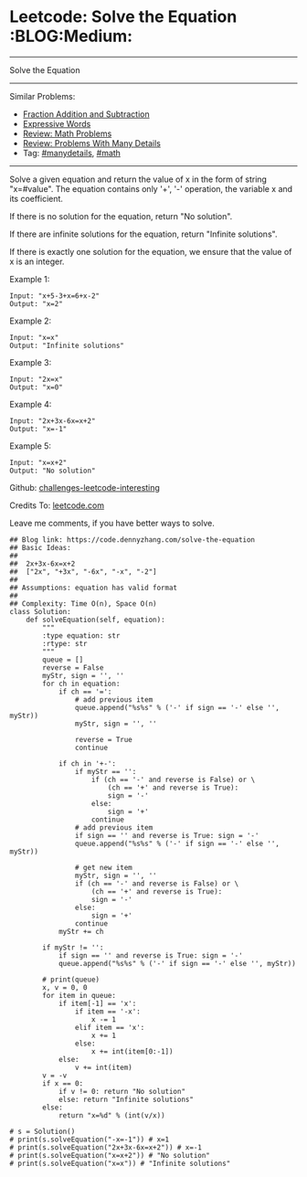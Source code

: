 # Leetcode: Solve the Equation     :BLOG:Medium:


---

Solve the Equation  

---

Similar Problems:  
-   [Fraction Addition and Subtraction](https://code.dennyzhang.com/fraction-addition-and-subtraction)
-   [Expressive Words](https://code.dennyzhang.com/expressive-words)
-   [Review: Math Problems](https://code.dennyzhang.com/review-math)
-   [Review: Problems With Many Details](https://code.dennyzhang.com/review-manydetails)
-   Tag: [#manydetails](https://code.dennyzhang.com/tag/manydetails), [#math](https://code.dennyzhang.com/tag/math)

---

Solve a given equation and return the value of x in the form of string "x=#value". The equation contains only '+', '-' operation, the variable x and its coefficient.  

If there is no solution for the equation, return "No solution".  

If there are infinite solutions for the equation, return "Infinite solutions".  

If there is exactly one solution for the equation, we ensure that the value of x is an integer.  

Example 1:  

    Input: "x+5-3+x=6+x-2"
    Output: "x=2"

Example 2:  

    Input: "x=x"
    Output: "Infinite solutions"

Example 3:  

    Input: "2x=x"
    Output: "x=0"

Example 4:  

    Input: "2x+3x-6x=x+2"
    Output: "x=-1"

Example 5:  

    Input: "x=x+2"
    Output: "No solution"

Github: [challenges-leetcode-interesting](https://github.com/DennyZhang/challenges-leetcode-interesting/tree/master/solve-the-equation)  

Credits To: [leetcode.com](https://leetcode.com/problems/solve-the-equation/description/)  

Leave me comments, if you have better ways to solve.  

    ## Blog link: https://code.dennyzhang.com/solve-the-equation
    ## Basic Ideas:
    ##
    ##  2x+3x-6x=x+2
    ##  ["2x", "+3x", "-6x", "-x", "-2"]
    ##
    ## Assumptions: equation has valid format
    ##
    ## Complexity: Time O(n), Space O(n)
    class Solution:
        def solveEquation(self, equation):
            """
            :type equation: str
            :rtype: str
            """
            queue = []
            reverse = False
            myStr, sign = '', ''
            for ch in equation:
                if ch == '=': 
                    # add previous item
                    queue.append("%s%s" % ('-' if sign == '-' else '', myStr))
                    myStr, sign = '', ''
    
                    reverse = True
                    continue
    
                if ch in '+-':
                    if myStr == '':
                        if (ch == '-' and reverse is False) or \
                            (ch == '+' and reverse is True):
                            sign = '-'
                        else:
                            sign = '+'
                        continue
                    # add previous item
                    if sign == '' and reverse is True: sign = '-'
                    queue.append("%s%s" % ('-' if sign == '-' else '', myStr))
    
                    # get new item
                    myStr, sign = '', ''
                    if (ch == '-' and reverse is False) or \
                        (ch == '+' and reverse is True):
                        sign = '-'
                    else:
                        sign = '+'
                    continue
                myStr += ch
    
            if myStr != '': 
                if sign == '' and reverse is True: sign = '-'
                queue.append("%s%s" % ('-' if sign == '-' else '', myStr))
    
            # print(queue)
            x, v = 0, 0
            for item in queue:
                if item[-1] == 'x':
                    if item == '-x':
                        x -= 1
                    elif item == 'x':
                        x += 1
                    else:
                        x += int(item[0:-1])
                else:
                    v += int(item)
            v = -v
            if x == 0:
                if v != 0: return "No solution"
                else: return "Infinite solutions"
            else:
                return "x=%d" % (int(v/x))
    
    # s = Solution()
    # print(s.solveEquation("-x=-1")) # x=1
    # print(s.solveEquation("2x+3x-6x=x+2")) # x=-1
    # print(s.solveEquation("x=x+2")) # "No solution"
    # print(s.solveEquation("x=x")) # "Infinite solutions"